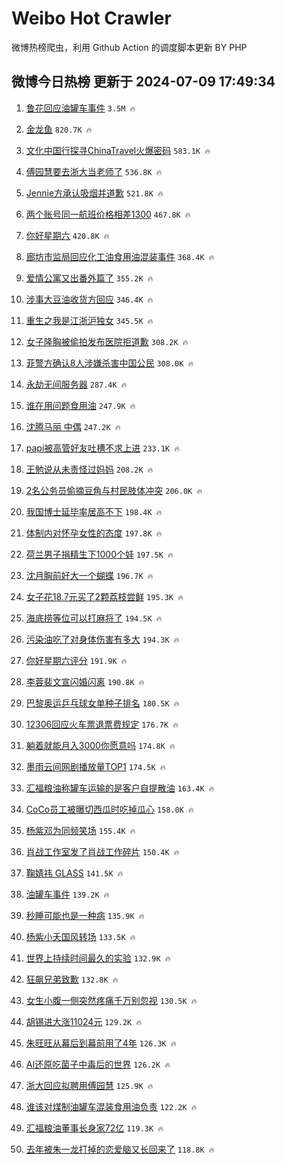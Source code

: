 # Weibo Hot Crawler 



微博热榜爬虫，利用 Github Action 的调度脚本更新 BY PHP 


## 微博今日热榜 更新于 2024-07-09 17:49:34 
1. [鲁花回应油罐车事件](https://s.weibo.com/weibo?q=%23%E9%B2%81%E8%8A%B1%E5%9B%9E%E5%BA%94%E6%B2%B9%E7%BD%90%E8%BD%A6%E4%BA%8B%E4%BB%B6%23&t=31&band_rank=1&Refer=top) `3.5M 🔥` 

1. [金龙鱼](https://s.weibo.com/weibo?q=%E9%87%91%E9%BE%99%E9%B1%BC&t=31&band_rank=2&Refer=top) `820.7K 🔥` 

1. [文化中国行探寻ChinaTravel火爆密码](https://s.weibo.com/weibo?q=%23%E6%96%87%E5%8C%96%E4%B8%AD%E5%9B%BD%E8%A1%8C%E6%8E%A2%E5%AF%BBChinaTravel%E7%81%AB%E7%88%86%E5%AF%86%E7%A0%81%23&t=31&band_rank=3&Refer=top) `583.1K 🔥` 

1. [傅园慧要去浙大当老师了](https://s.weibo.com/weibo?q=%23%E5%82%85%E5%9B%AD%E6%85%A7%E8%A6%81%E5%8E%BB%E6%B5%99%E5%A4%A7%E5%BD%93%E8%80%81%E5%B8%88%E4%BA%86%23&t=31&band_rank=4&Refer=top) `536.8K 🔥` 

1. [Jennie方承认吸烟并道歉](https://s.weibo.com/weibo?q=%23Jennie%E6%96%B9%E6%89%BF%E8%AE%A4%E5%90%B8%E7%83%9F%E5%B9%B6%E9%81%93%E6%AD%89%23&t=31&band_rank=5&Refer=top) `521.8K 🔥` 

1. [两个账号同一航班价格相差1300](https://s.weibo.com/weibo?q=%23%E4%B8%A4%E4%B8%AA%E8%B4%A6%E5%8F%B7%E5%90%8C%E4%B8%80%E8%88%AA%E7%8F%AD%E4%BB%B7%E6%A0%BC%E7%9B%B8%E5%B7%AE1300%23&t=31&band_rank=6&Refer=top) `467.8K 🔥` 

1. [你好星期六](https://s.weibo.com/weibo?q=%E4%BD%A0%E5%A5%BD%E6%98%9F%E6%9C%9F%E5%85%AD&t=31&band_rank=7&Refer=top) `420.8K 🔥` 

1. [廊坊市监局回应化工油食用油混装事件](https://s.weibo.com/weibo?q=%23%E5%BB%8A%E5%9D%8A%E5%B8%82%E7%9B%91%E5%B1%80%E5%9B%9E%E5%BA%94%E5%8C%96%E5%B7%A5%E6%B2%B9%E9%A3%9F%E7%94%A8%E6%B2%B9%E6%B7%B7%E8%A3%85%E4%BA%8B%E4%BB%B6%23&t=31&band_rank=8&Refer=top) `368.4K 🔥` 

1. [爱情公寓又出番外篇了](https://s.weibo.com/weibo?q=%23%E7%88%B1%E6%83%85%E5%85%AC%E5%AF%93%E5%8F%88%E5%87%BA%E7%95%AA%E5%A4%96%E7%AF%87%E4%BA%86%23&t=31&band_rank=9&Refer=top) `355.2K 🔥` 

1. [涉事大豆油收货方回应](https://s.weibo.com/weibo?q=%23%E6%B6%89%E4%BA%8B%E5%A4%A7%E8%B1%86%E6%B2%B9%E6%94%B6%E8%B4%A7%E6%96%B9%E5%9B%9E%E5%BA%94%23&t=31&band_rank=10&Refer=top) `346.4K 🔥` 

1. [重生之我是江浙沪独女](https://s.weibo.com/weibo?q=%23%E9%87%8D%E7%94%9F%E4%B9%8B%E6%88%91%E6%98%AF%E6%B1%9F%E6%B5%99%E6%B2%AA%E7%8B%AC%E5%A5%B3%23&t=31&band_rank=11&Refer=top) `345.5K 🔥` 

1. [女子隆胸被偷拍发布医院拒道歉](https://s.weibo.com/weibo?q=%23%E5%A5%B3%E5%AD%90%E9%9A%86%E8%83%B8%E8%A2%AB%E5%81%B7%E6%8B%8D%E5%8F%91%E5%B8%83%E5%8C%BB%E9%99%A2%E6%8B%92%E9%81%93%E6%AD%89%23&t=31&band_rank=12&Refer=top) `308.2K 🔥` 

1. [菲警方确认8人涉嫌杀害中国公民](https://s.weibo.com/weibo?q=%23%E8%8F%B2%E8%AD%A6%E6%96%B9%E7%A1%AE%E8%AE%A48%E4%BA%BA%E6%B6%89%E5%AB%8C%E6%9D%80%E5%AE%B3%E4%B8%AD%E5%9B%BD%E5%85%AC%E6%B0%91%23&t=31&band_rank=13&Refer=top) `308.0K 🔥` 

1. [永劫无间服务器](https://s.weibo.com/weibo?q=%E6%B0%B8%E5%8A%AB%E6%97%A0%E9%97%B4%E6%9C%8D%E5%8A%A1%E5%99%A8&t=31&band_rank=14&Refer=top) `287.4K 🔥` 

1. [谁在用问题食用油](https://s.weibo.com/weibo?q=%E8%B0%81%E5%9C%A8%E7%94%A8%E9%97%AE%E9%A2%98%E9%A3%9F%E7%94%A8%E6%B2%B9&t=31&band_rank=15&Refer=top) `247.9K 🔥` 

1. [沈腾马丽 中偶](https://s.weibo.com/weibo?q=%E6%B2%88%E8%85%BE%E9%A9%AC%E4%B8%BD%20%E4%B8%AD%E5%81%B6&t=31&band_rank=16&Refer=top) `247.2K 🔥` 

1. [papi被高管好友吐槽不求上进](https://s.weibo.com/weibo?q=%23papi%E8%A2%AB%E9%AB%98%E7%AE%A1%E5%A5%BD%E5%8F%8B%E5%90%90%E6%A7%BD%E4%B8%8D%E6%B1%82%E4%B8%8A%E8%BF%9B%23&t=31&band_rank=17&Refer=top) `233.1K 🔥` 

1. [王勉说从未责怪过妈妈](https://s.weibo.com/weibo?q=%23%E7%8E%8B%E5%8B%89%E8%AF%B4%E4%BB%8E%E6%9C%AA%E8%B4%A3%E6%80%AA%E8%BF%87%E5%A6%88%E5%A6%88%23&t=31&band_rank=18&Refer=top) `208.2K 🔥` 

1. [2名公务员偷摘豆角与村民肢体冲突](https://s.weibo.com/weibo?q=%232%E5%90%8D%E5%85%AC%E5%8A%A1%E5%91%98%E5%81%B7%E6%91%98%E8%B1%86%E8%A7%92%E4%B8%8E%E6%9D%91%E6%B0%91%E8%82%A2%E4%BD%93%E5%86%B2%E7%AA%81%23&t=31&band_rank=19&Refer=top) `206.0K 🔥` 

1. [我国博士延毕率居高不下](https://s.weibo.com/weibo?q=%23%E6%88%91%E5%9B%BD%E5%8D%9A%E5%A3%AB%E5%BB%B6%E6%AF%95%E7%8E%87%E5%B1%85%E9%AB%98%E4%B8%8D%E4%B8%8B%23&t=31&band_rank=20&Refer=top) `198.4K 🔥` 

1. [体制内对怀孕女性的态度](https://s.weibo.com/weibo?q=%23%E4%BD%93%E5%88%B6%E5%86%85%E5%AF%B9%E6%80%80%E5%AD%95%E5%A5%B3%E6%80%A7%E7%9A%84%E6%80%81%E5%BA%A6%23&t=31&band_rank=21&Refer=top) `197.8K 🔥` 

1. [荷兰男子捐精生下1000个娃](https://s.weibo.com/weibo?q=%23%E8%8D%B7%E5%85%B0%E7%94%B7%E5%AD%90%E6%8D%90%E7%B2%BE%E7%94%9F%E4%B8%8B1000%E4%B8%AA%E5%A8%83%23&t=31&band_rank=22&Refer=top) `197.5K 🔥` 

1. [沈月胸前好大一个蝴蝶](https://s.weibo.com/weibo?q=%23%E6%B2%88%E6%9C%88%E8%83%B8%E5%89%8D%E5%A5%BD%E5%A4%A7%E4%B8%80%E4%B8%AA%E8%9D%B4%E8%9D%B6%23&t=31&band_rank=23&Refer=top) `196.7K 🔥` 

1. [女子花18.7元买了2颗荔枝尝鲜](https://s.weibo.com/weibo?q=%23%E5%A5%B3%E5%AD%90%E8%8A%B118.7%E5%85%83%E4%B9%B0%E4%BA%862%E9%A2%97%E8%8D%94%E6%9E%9D%E5%B0%9D%E9%B2%9C%23&t=31&band_rank=24&Refer=top) `195.3K 🔥` 

1. [海底捞等位可以打麻将了](https://s.weibo.com/weibo?q=%23%E6%B5%B7%E5%BA%95%E6%8D%9E%E7%AD%89%E4%BD%8D%E5%8F%AF%E4%BB%A5%E6%89%93%E9%BA%BB%E5%B0%86%E4%BA%86%23&t=31&band_rank=25&Refer=top) `194.5K 🔥` 

1. [污染油吃了对身体伤害有多大](https://s.weibo.com/weibo?q=%23%E6%B1%A1%E6%9F%93%E6%B2%B9%E5%90%83%E4%BA%86%E5%AF%B9%E8%BA%AB%E4%BD%93%E4%BC%A4%E5%AE%B3%E6%9C%89%E5%A4%9A%E5%A4%A7%23&t=31&band_rank=26&Refer=top) `194.3K 🔥` 

1. [你好星期六评分](https://s.weibo.com/weibo?q=%E4%BD%A0%E5%A5%BD%E6%98%9F%E6%9C%9F%E5%85%AD%E8%AF%84%E5%88%86&t=31&band_rank=27&Refer=top) `191.9K 🔥` 

1. [李蓉裴文宣闪婚闪离](https://s.weibo.com/weibo?q=%E6%9D%8E%E8%93%89%E8%A3%B4%E6%96%87%E5%AE%A3%E9%97%AA%E5%A9%9A%E9%97%AA%E7%A6%BB&t=31&band_rank=28&Refer=top) `190.8K 🔥` 

1. [巴黎奥运乒乓球女单种子排名](https://s.weibo.com/weibo?q=%23%E5%B7%B4%E9%BB%8E%E5%A5%A5%E8%BF%90%E4%B9%92%E4%B9%93%E7%90%83%E5%A5%B3%E5%8D%95%E7%A7%8D%E5%AD%90%E6%8E%92%E5%90%8D%23&t=31&band_rank=29&Refer=top) `180.5K 🔥` 

1. [12306回应火车票退票费规定](https://s.weibo.com/weibo?q=%2312306%E5%9B%9E%E5%BA%94%E7%81%AB%E8%BD%A6%E7%A5%A8%E9%80%80%E7%A5%A8%E8%B4%B9%E8%A7%84%E5%AE%9A%23&t=31&band_rank=30&Refer=top) `176.7K 🔥` 

1. [躺着就能月入3000你愿意吗](https://s.weibo.com/weibo?q=%23%E8%BA%BA%E7%9D%80%E5%B0%B1%E8%83%BD%E6%9C%88%E5%85%A53000%E4%BD%A0%E6%84%BF%E6%84%8F%E5%90%97%23&t=31&band_rank=31&Refer=top) `174.8K 🔥` 

1. [墨雨云间网剧播放量TOP1](https://s.weibo.com/weibo?q=%E5%A2%A8%E9%9B%A8%E4%BA%91%E9%97%B4%E7%BD%91%E5%89%A7%E6%92%AD%E6%94%BE%E9%87%8FTOP1&t=31&band_rank=32&Refer=top) `174.5K 🔥` 

1. [汇福粮油称罐车运输的是客户自提散油](https://s.weibo.com/weibo?q=%23%E6%B1%87%E7%A6%8F%E7%B2%AE%E6%B2%B9%E7%A7%B0%E7%BD%90%E8%BD%A6%E8%BF%90%E8%BE%93%E7%9A%84%E6%98%AF%E5%AE%A2%E6%88%B7%E8%87%AA%E6%8F%90%E6%95%A3%E6%B2%B9%23&t=31&band_rank=33&Refer=top) `163.4K 🔥` 

1. [CoCo员工被曝切西瓜时吃掉瓜心](https://s.weibo.com/weibo?q=%23CoCo%E5%91%98%E5%B7%A5%E8%A2%AB%E6%9B%9D%E5%88%87%E8%A5%BF%E7%93%9C%E6%97%B6%E5%90%83%E6%8E%89%E7%93%9C%E5%BF%83%23&t=31&band_rank=34&Refer=top) `158.0K 🔥` 

1. [杨紫邓为同频笑场](https://s.weibo.com/weibo?q=%23%E6%9D%A8%E7%B4%AB%E9%82%93%E4%B8%BA%E5%90%8C%E9%A2%91%E7%AC%91%E5%9C%BA%23&t=31&band_rank=35&Refer=top) `155.4K 🔥` 

1. [肖战工作室发了肖战工作碎片](https://s.weibo.com/weibo?q=%23%E8%82%96%E6%88%98%E5%B7%A5%E4%BD%9C%E5%AE%A4%E5%8F%91%E4%BA%86%E8%82%96%E6%88%98%E5%B7%A5%E4%BD%9C%E7%A2%8E%E7%89%87%23&t=31&band_rank=36&Refer=top) `150.4K 🔥` 

1. [鞠婧祎 GLASS](https://s.weibo.com/weibo?q=%E9%9E%A0%E5%A9%A7%E7%A5%8E%20GLASS&t=31&band_rank=37&Refer=top) `141.5K 🔥` 

1. [油罐车事件](https://s.weibo.com/weibo?q=%E6%B2%B9%E7%BD%90%E8%BD%A6%E4%BA%8B%E4%BB%B6&t=31&band_rank=38&Refer=top) `139.2K 🔥` 

1. [秒睡可能也是一种病](https://s.weibo.com/weibo?q=%23%E7%A7%92%E7%9D%A1%E5%8F%AF%E8%83%BD%E4%B9%9F%E6%98%AF%E4%B8%80%E7%A7%8D%E7%97%85%23&t=31&band_rank=39&Refer=top) `135.9K 🔥` 

1. [杨紫小夭国风转场](https://s.weibo.com/weibo?q=%23%E6%9D%A8%E7%B4%AB%E5%B0%8F%E5%A4%AD%E5%9B%BD%E9%A3%8E%E8%BD%AC%E5%9C%BA%23&t=31&band_rank=40&Refer=top) `133.5K 🔥` 

1. [世界上持续时间最久的实验](https://s.weibo.com/weibo?q=%E4%B8%96%E7%95%8C%E4%B8%8A%E6%8C%81%E7%BB%AD%E6%97%B6%E9%97%B4%E6%9C%80%E4%B9%85%E7%9A%84%E5%AE%9E%E9%AA%8C&t=31&band_rank=41&Refer=top) `132.9K 🔥` 

1. [狂飙兄弟致歉](https://s.weibo.com/weibo?q=%23%E7%8B%82%E9%A3%99%E5%85%84%E5%BC%9F%E8%87%B4%E6%AD%89%23&t=31&band_rank=42&Refer=top) `132.8K 🔥` 

1. [女生小腹一侧突然疼痛千万别忽视](https://s.weibo.com/weibo?q=%23%E5%A5%B3%E7%94%9F%E5%B0%8F%E8%85%B9%E4%B8%80%E4%BE%A7%E7%AA%81%E7%84%B6%E7%96%BC%E7%97%9B%E5%8D%83%E4%B8%87%E5%88%AB%E5%BF%BD%E8%A7%86%23&t=31&band_rank=43&Refer=top) `130.5K 🔥` 

1. [胡锡进大涨11024元](https://s.weibo.com/weibo?q=%23%E8%83%A1%E9%94%A1%E8%BF%9B%E5%A4%A7%E6%B6%A811024%E5%85%83%23&t=31&band_rank=44&Refer=top) `129.2K 🔥` 

1. [朱旺旺从幕后到幕前用了4年](https://s.weibo.com/weibo?q=%23%E6%9C%B1%E6%97%BA%E6%97%BA%E4%BB%8E%E5%B9%95%E5%90%8E%E5%88%B0%E5%B9%95%E5%89%8D%E7%94%A8%E4%BA%864%E5%B9%B4%23&t=31&band_rank=45&Refer=top) `126.3K 🔥` 

1. [AI还原吃菌子中毒后的世界](https://s.weibo.com/weibo?q=%23AI%E8%BF%98%E5%8E%9F%E5%90%83%E8%8F%8C%E5%AD%90%E4%B8%AD%E6%AF%92%E5%90%8E%E7%9A%84%E4%B8%96%E7%95%8C%23&t=31&band_rank=46&Refer=top) `126.2K 🔥` 

1. [浙大回应拟聘用傅园慧](https://s.weibo.com/weibo?q=%23%E6%B5%99%E5%A4%A7%E5%9B%9E%E5%BA%94%E6%8B%9F%E8%81%98%E7%94%A8%E5%82%85%E5%9B%AD%E6%85%A7%23&t=31&band_rank=47&Refer=top) `125.9K 🔥` 

1. [谁该对煤制油罐车混装食用油负责](https://s.weibo.com/weibo?q=%23%E8%B0%81%E8%AF%A5%E5%AF%B9%E7%85%A4%E5%88%B6%E6%B2%B9%E7%BD%90%E8%BD%A6%E6%B7%B7%E8%A3%85%E9%A3%9F%E7%94%A8%E6%B2%B9%E8%B4%9F%E8%B4%A3%23&t=31&band_rank=48&Refer=top) `122.2K 🔥` 

1. [汇福粮油董事长身家72亿](https://s.weibo.com/weibo?q=%23%E6%B1%87%E7%A6%8F%E7%B2%AE%E6%B2%B9%E8%91%A3%E4%BA%8B%E9%95%BF%E8%BA%AB%E5%AE%B672%E4%BA%BF%23&t=31&band_rank=49&Refer=top) `119.3K 🔥` 

1. [去年被朱一龙打掉的恋爱脑又长回来了](https://s.weibo.com/weibo?q=%23%E5%8E%BB%E5%B9%B4%E8%A2%AB%E6%9C%B1%E4%B8%80%E9%BE%99%E6%89%93%E6%8E%89%E7%9A%84%E6%81%8B%E7%88%B1%E8%84%91%E5%8F%88%E9%95%BF%E5%9B%9E%E6%9D%A5%E4%BA%86%23&t=31&band_rank=50&Refer=top) `118.8K 🔥` 

